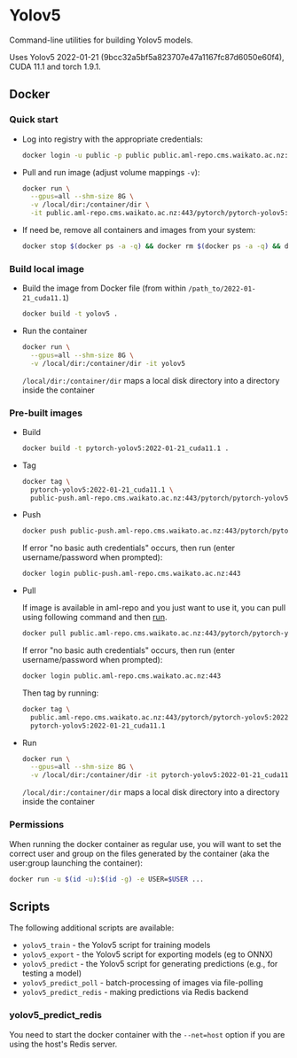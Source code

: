 # Yolov5

Command-line utilities for building Yolov5 models. 

Uses Yolov5 2022-01-21 (9bcc32a5bf5a823707e47a1167fc87d6050e60f4), CUDA 11.1 and torch 1.9.1.


## Docker

### Quick start

* Log into registry with the appropriate credentials:

  ```bash
  docker login -u public -p public public.aml-repo.cms.waikato.ac.nz:443 
  ```

* Pull and run image (adjust volume mappings `-v`):

  ```bash
  docker run \
    --gpus=all --shm-size 8G \
    -v /local/dir:/container/dir \
    -it public.aml-repo.cms.waikato.ac.nz:443/pytorch/pytorch-yolov5:2022-01-21_cuda11.1
  ```

* If need be, remove all containers and images from your system:

  ```bash
  docker stop $(docker ps -a -q) && docker rm $(docker ps -a -q) && docker system prune -a
  ```

### Build local image

* Build the image from Docker file (from within `/path_to/2022-01-21_cuda11.1`)

  ```bash
  docker build -t yolov5 .
  ```
  
* Run the container

  ```bash
  docker run \
    --gpus=all --shm-size 8G \
    -v /local/dir:/container/dir -it yolov5
  ```
  `/local/dir:/container/dir` maps a local disk directory into a directory inside the container

### Pre-built images

* Build

  ```bash
  docker build -t pytorch-yolov5:2022-01-21_cuda11.1 .
  ```
  
* Tag

  ```bash
  docker tag \
    pytorch-yolov5:2022-01-21_cuda11.1 \
    public-push.aml-repo.cms.waikato.ac.nz:443/pytorch/pytorch-yolov5:2022-01-21_cuda11.1
  ```
  
* Push

  ```bash
  docker push public-push.aml-repo.cms.waikato.ac.nz:443/pytorch/pytorch-yolov5:2022-01-21_cuda11.1
  ```
  If error "no basic auth credentials" occurs, then run (enter username/password when prompted):
  
  ```bash
  docker login public-push.aml-repo.cms.waikato.ac.nz:443
  ```
  
* Pull

  If image is available in aml-repo and you just want to use it, you can pull using following command and then [run](#run).

  ```bash
  docker pull public.aml-repo.cms.waikato.ac.nz:443/pytorch/pytorch-yolov5:2022-01-21_cuda11.1
  ```
  If error "no basic auth credentials" occurs, then run (enter username/password when prompted):
  
  ```bash
  docker login public.aml-repo.cms.waikato.ac.nz:443
  ```
  Then tag by running:
  
  ```bash
  docker tag \
    public.aml-repo.cms.waikato.ac.nz:443/pytorch/pytorch-yolov5:2022-01-21_cuda11.1 \
    pytorch-yolov5:2022-01-21_cuda11.1
  ```
  
* <a name="run">Run</a>

  ```bash
  docker run \
    --gpus=all --shm-size 8G \
    -v /local/dir:/container/dir -it pytorch-yolov5:2022-01-21_cuda11.1
  ```
  `/local/dir:/container/dir` maps a local disk directory into a directory inside the container


### Permissions

When running the docker container as regular use, you will want to set the correct
user and group on the files generated by the container (aka the user:group launching
the container):

```bash
docker run -u $(id -u):$(id -g) -e USER=$USER ...
```


## Scripts

The following additional scripts are available:

* `yolov5_train` - the Yolov5 script for training models
* `yolov5_export` - the Yolov5 script for exporting models (eg to ONNX)
* `yolov5_predict` - the Yolov5 script for generating predictions (e.g., for testing a model)
* `yolov5_predict_poll` - batch-processing of images via file-polling
* `yolov5_predict_redis` - making predictions via Redis backend


### yolov5_predict_redis
 
You need to start the docker container with the `--net=host` option if you are using the host's Redis server.
